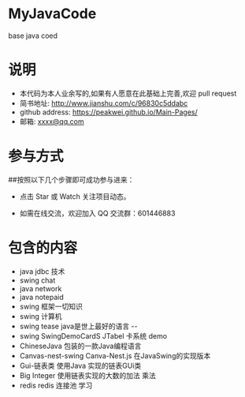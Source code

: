 # MyJavaCode
base java coed

# 说明
  - 本代码为本人业余写的,如果有人愿意在此基础上完善,欢迎 pull request 
  - 简书地址: http://www.jianshu.com/c/96830c5ddabc
  - github address: https://peakwei.github.io/Main-Pages/
  - 邮箱: xxxx@qq.com
  
# 参与方式
##按照以下几个步骤即可成功参与进来：

- 点击 Star 或 Watch 关注项目动态。

- 如需在线交流，欢迎加入 QQ 交流群：601446883

# 包含的内容
  - java jdbc 技术
  - swing chat 
  - java network
  - java notepaid
  - swing 框架一切知识
  - swing 计算机
  - swing tease java是世上最好的语言 --
  - swing SwingDemoCardS JTabel 卡系统 demo
  - ChineseJava 包装的一款Java编程语言
  - Canvas-nest-swing Canva-Nest.js 在JavaSwing的实现版本
  - Gui-链表类 使用Java 实现的链表GUi类
  - Big Integer 使用链表实现的大数的加法 乘法 
  - redis redis 连接池 学习
